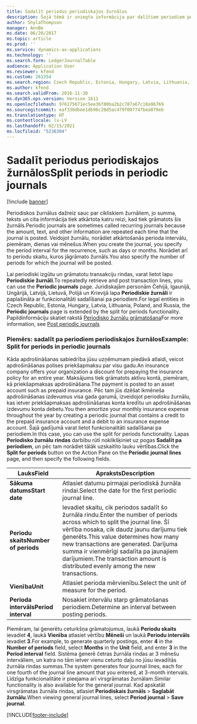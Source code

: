 ```yaml
---
title: Sadalīt periodus periodiskajos žurnālos
description: Šajā tēmā ir sniegta informācija par dalītiem periodiem periodiskos žurnālos vai cikliskos žurnālos juridiskām personām Čehijas Republikā, Igaunijā, Ungārijā, Latvijā, Lietuvā, Polijā un Krievijā.
author: ShylaThompson
manager: AnnBe
ms.date: 06/20/2017
ms.topic: article
ms.prod: ''
ms.service: dynamics-ax-applications
ms.technology: ''
ms.search.form: LedgerJournalTable
audience: Application User
ms.reviewer: kfend
ms.custom: 261354
ms.search.region: Czech Republic, Estonia, Hungary, Latvia, Lithuania, Poland
ms.author: kfend
ms.search.validFrom: 2016-11-30
ms.dyn365.ops.version: Version 1611
ms.openlocfilehash: 976175671ec5ee36f80ba2b2c787a67c18a9b769
ms.sourcegitcommit: eaf330dbee1db96c20d5ac479f007747bea079eb
ms.translationtype: HT
ms.contentlocale: lv-LV
ms.lasthandoff: 02/15/2021
ms.locfileid: "5236304"
---
```

# <a name="split-periods-in-periodic-journals"></a><span data-ttu-id="fb476-103">Sadalīt periodus periodiskajos žurnālos</span><span class="sxs-lookup"><span data-stu-id="fb476-103">Split periods in periodic journals</span></span>

[!include [banner](../includes/banner.md)]

<span data-ttu-id="fb476-104">Periodiskos žurnālus dažreiz sauc par cikliskiem žurnāliem, jo summa, teksts un cita informācija tiek atkārtota katru reizi, kad tiek grāmatots šis žurnāls.</span><span class="sxs-lookup"><span data-stu-id="fb476-104">Periodic journals are sometimes called recurring journals because the amount, text, and other information are repeated each time that the journal is posted.</span></span> <span data-ttu-id="fb476-105">Veidojot žurnālu, norādiet atkārtošanās perioda intervālu, piemēram, dienas vai mēnešus.</span><span class="sxs-lookup"><span data-stu-id="fb476-105">When you create the journal, you specify the period interval for the recurrence, such as days or months.</span></span> <span data-ttu-id="fb476-106">Norādiet arī to periodu skaitu, kuros jāgrāmato žurnāls.</span><span class="sxs-lookup"><span data-stu-id="fb476-106">You also specify the number of periods for which the journal will be posted.</span></span>

<span data-ttu-id="fb476-107">Lai periodiski izgūtu un grāmatotu transakciju rindas, varat lietot lapu **Periodiskie žurnāli**.</span><span class="sxs-lookup"><span data-stu-id="fb476-107">To repeatedly retrieve and post transaction lines, you can use the **Periodic journals** page.</span></span> <span data-ttu-id="fb476-108">Juridiskajām personām Čehijā, Igaunijā, Ungārijā, Latvijā, Lietuvā, Polijā un Krievijā lapa **Periodiskie žurnāli** ir paplašināta ar funkcionalitāti sadalīšanai pa periodiem.</span><span class="sxs-lookup"><span data-stu-id="fb476-108">For legal entities in Czech Republic, Estonia, Hungary, Latvia, Lithuania, Poland, and Russia, the **Periodic journals** page is extended by the split for periods functionality.</span></span> <span data-ttu-id="fb476-109">Papildinformāciju skatiet rakstā [Periodisko žurnālu grāmatošana](../general-ledger/tasks/post-periodic-journals.md)</span><span class="sxs-lookup"><span data-stu-id="fb476-109">For more information, see [Post periodic journals](../general-ledger/tasks/post-periodic-journals.md)</span></span>

### <a name="example-split-for-periods-in-periodic-journals"></a><span data-ttu-id="fb476-110">Piemērs: sadalīt pa periodiem periodiskajos žurnālos</span><span class="sxs-lookup"><span data-stu-id="fb476-110">Example: Split for periods in periodic journals</span></span>

<span data-ttu-id="fb476-111">Kāda apdrošināšanas sabiedrība jūsu uzņēmumam piedāvā atlaidi, veicot apdrošināšanas polises priekšapmaksu par visu gadu.</span><span class="sxs-lookup"><span data-stu-id="fb476-111">An insurance company offers your organization a discount for prepaying the insurance policy for an entire year.</span></span> <span data-ttu-id="fb476-112">Maksājums tiek grāmatots aktīvu kontā, piemēram, kā priekšapmaksas apdrošināšana.</span><span class="sxs-lookup"><span data-stu-id="fb476-112">The payment is posted to an asset account such as prepaid insurance.</span></span> <span data-ttu-id="fb476-113">Pēc tam jūs dzēšat ikmēneša apdrošināšanas izdevumus visa gada garumā, izveidojot periodisku žurnālu, kas ietver priekšapmaksas apdrošināšanas konta kredītu un apdrošināšanas izdevumu konta debetu.</span><span class="sxs-lookup"><span data-stu-id="fb476-113">You then amortize your monthly insurance expense throughout the year by creating a periodic journal that contains a credit to the prepaid insurance account and a debit to an insurance expense account.</span></span> <span data-ttu-id="fb476-114">Šajā gadījumā varat lietot funkcionalitāti sadalīšanai pa periodiem.</span><span class="sxs-lookup"><span data-stu-id="fb476-114">In this case, you can use the split for periods functionality.</span></span> <span data-ttu-id="fb476-115">Lapas **Periodisko žurnālu** **rindas** darbību rūtī noklikšķiniet uz pogas **Sadalīt pa periodiem**, un pēc tam norādiet tālāk uzskaitīto lauku vērtības.</span><span class="sxs-lookup"><span data-stu-id="fb476-115">Click the **Split for periods** button on the Action Pane on the **Periodic journal** **lines** page, and then specify the following fields.</span></span>


| <span data-ttu-id="fb476-116">Lauks</span><span class="sxs-lookup"><span data-stu-id="fb476-116">Field</span></span>            | <span data-ttu-id="fb476-117">Apraksts</span><span class="sxs-lookup"><span data-stu-id="fb476-117">Description</span></span>                                                                                                                                                                                             |
|-----------------------|---------------------------------------------------------------|
| <span data-ttu-id="fb476-118">**Sākuma datums**</span><span class="sxs-lookup"><span data-stu-id="fb476-118">**Start date**</span></span>        | <span data-ttu-id="fb476-119">Atlasiet datumu pirmajai periodiskā žurnāla rindai.</span><span class="sxs-lookup"><span data-stu-id="fb476-119">Select the date for the first periodic journal line.</span></span>                                                                                                                                                        |
| <span data-ttu-id="fb476-120">**Periodu skaits**</span><span class="sxs-lookup"><span data-stu-id="fb476-120">**Number of periods**</span></span> | <span data-ttu-id="fb476-121">Ievadiet skaitu, cik periodos sadalīt šo žurnāla rindu.</span><span class="sxs-lookup"><span data-stu-id="fb476-121">Enter the number of periods across which to split the journal line.</span></span> <span data-ttu-id="fb476-122">Šī vērtība nosaka, cik daudz jaunu darījumu tiek ģenerēts.</span><span class="sxs-lookup"><span data-stu-id="fb476-122">This value determines how many new transactions are generated.</span></span> <span data-ttu-id="fb476-123">Darījuma summa ir vienmērīgi sadalīta pa jaunajiem darījumiem.</span><span class="sxs-lookup"><span data-stu-id="fb476-123">The transaction amount is distributed evenly among the new transactions.</span></span> |
| <span data-ttu-id="fb476-124">**Vienība**</span><span class="sxs-lookup"><span data-stu-id="fb476-124">**Unit**</span></span>              | <span data-ttu-id="fb476-125">Atlasiet perioda mērvienību.</span><span class="sxs-lookup"><span data-stu-id="fb476-125">Select the unit of measure for the period.</span></span>                                                                                                                                                                  |
| <span data-ttu-id="fb476-126">**Perioda intervāls**</span><span class="sxs-lookup"><span data-stu-id="fb476-126">**Period interval**</span></span>   | <span data-ttu-id="fb476-127">Nosakiet intervālu starp grāmatošanas periodiem.</span><span class="sxs-lookup"><span data-stu-id="fb476-127">Determine an interval between posting periods.</span></span>                                                                                                                                                              |

<span data-ttu-id="fb476-128">Piemēram, lai ģenerētu ceturkšņa grāmatojumus, laukā **Periodu skaits** ievadiet **4**, laukā **Vienība** atlasiet vērtību **Mēneši** un laukā **Periodu intervāls** ievadiet **3**.</span><span class="sxs-lookup"><span data-stu-id="fb476-128">For example, to generate quarterly postings, enter **4** in the **Number of periods** field, select **Months** in the **Unit** field, and enter **3** in the **Period interval** field.</span></span> <span data-ttu-id="fb476-129">Sistēma ģenerē četras žurnāla rindas ar 3 mēnešu intervāliem, un katra no tām ietver vienu ceturto daļu no jūsu ievadītās žurnāla rindas summas.</span><span class="sxs-lookup"><span data-stu-id="fb476-129">The system generates four journal lines, each for one fourth of the journal line amount that you entered, at 3-month intervals.</span></span> <span data-ttu-id="fb476-130">Līdzīga funkcionalitāte ir pieejama arī virsgrāmatas žurnālam.</span><span class="sxs-lookup"><span data-stu-id="fb476-130">Similar functionality is also available for the general journal.</span></span> <span data-ttu-id="fb476-131">Kad apskatāt virsgrāmatas žurnāla rindas, atlasiet **Periodiskais žurnāls** &gt; **Saglabāt žurnālu**.</span><span class="sxs-lookup"><span data-stu-id="fb476-131">When viewing general journal lines, select **Period journal** &gt; **Save journal**.</span></span>





[!INCLUDE[footer-include](../../includes/footer-banner.md)]